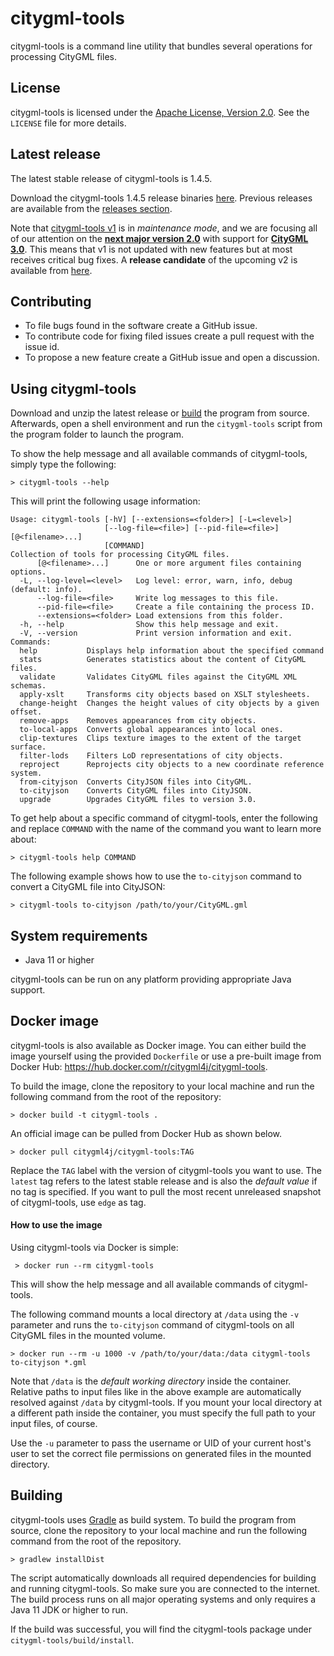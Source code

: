 # citygml-tools
citygml-tools is a command line utility that bundles several operations for processing CityGML files.

## License
citygml-tools is licensed under the [Apache License, Version 2.0](http://www.apache.org/licenses/LICENSE-2.0).
See the `LICENSE` file for more details.

## Latest release
The latest stable release of citygml-tools is 1.4.5.

Download the citygml-tools 1.4.5 release binaries
[here](https://github.com/citygml4j/citygml-tools/releases/download/v1.4.5/citygml-tools-1.4.5.zip). Previous releases
are available from the [releases section](https://github.com/citygml4j/citygml-tools/releases).

Note that [citygml-tools v1](https://github.com/citygml4j/citygml-tools/tree/v1) is in _maintenance mode_, and we
are focusing all of our attention on the [**next major version 2.0**](https://github.com/citygml4j/citygml-tools/releases/tag/v2.0.0-rc.1) with support for [**CityGML 3.0**](https://docs.ogc.org/is/20-010/20-010.html). This means that v1 is not
updated with new features but at most receives critical bug fixes. A **release candidate** of the
upcoming v2 is available from [here](https://github.com/citygml4j/citygml-tools/releases/tag/v2.0.0-rc.1).

## Contributing
* To file bugs found in the software create a GitHub issue.
* To contribute code for fixing filed issues create a pull request with the issue id.
* To propose a new feature create a GitHub issue and open a discussion.

## Using citygml-tools
Download and unzip the latest release or [build](https://github.com/citygml4j/citygml-tools#building) the program from
source. Afterwards, open a shell environment and run the `citygml-tools` script from the program folder to launch the
program.

To show the help message and all available commands of citygml-tools, simply type the following:

    > citygml-tools --help

This will print the following usage information:

```
Usage: citygml-tools [-hV] [--extensions=<folder>] [-L=<level>]
                     [--log-file=<file>] [--pid-file=<file>] [@<filename>...]
                     [COMMAND]
Collection of tools for processing CityGML files.
      [@<filename>...]      One or more argument files containing options.
  -L, --log-level=<level>   Log level: error, warn, info, debug (default: info).
      --log-file=<file>     Write log messages to this file.
      --pid-file=<file>     Create a file containing the process ID.
      --extensions=<folder> Load extensions from this folder.
  -h, --help                Show this help message and exit.
  -V, --version             Print version information and exit.
Commands:
  help           Displays help information about the specified command
  stats          Generates statistics about the content of CityGML files.
  validate       Validates CityGML files against the CityGML XML schemas.
  apply-xslt     Transforms city objects based on XSLT stylesheets.
  change-height  Changes the height values of city objects by a given offset.
  remove-apps    Removes appearances from city objects.
  to-local-apps  Converts global appearances into local ones.
  clip-textures  Clips texture images to the extent of the target surface.
  filter-lods    Filters LoD representations of city objects.
  reproject      Reprojects city objects to a new coordinate reference system.
  from-cityjson  Converts CityJSON files into CityGML.
  to-cityjson    Converts CityGML files into CityJSON.
  upgrade        Upgrades CityGML files to version 3.0.
```

To get help about a specific command of citygml-tools, enter the following and replace `COMMAND` with the name of
the command you want to learn more about:

    > citygml-tools help COMMAND

The following example shows how to use the `to-cityjson` command to convert a CityGML file into CityJSON:

    > citygml-tools to-cityjson /path/to/your/CityGML.gml

## System requirements
* Java 11 or higher

citygml-tools can be run on any platform providing appropriate Java support.

## Docker image
citygml-tools is also available as Docker image. You can either build the image yourself using the provided `Dockerfile`
or use a pre-built image from Docker Hub: https://hub.docker.com/r/citygml4j/citygml-tools.

To build the image, clone the repository to your local machine and run the following command from the root of the
repository:

    > docker build -t citygml-tools .

An official image can be pulled from Docker Hub as shown below.

    > docker pull citygml4j/citygml-tools:TAG

Replace the `TAG` label with the version of citygml-tools you want to use. The `latest` tag refers to the latest
stable release and is also the _default value_ if no tag is specified. If you want to pull the most recent unreleased
snapshot of citygml-tools, use `edge` as tag.

#### How to use the image
Using citygml-tools via Docker is simple:

     > docker run --rm citygml-tools

This will show the help message and all available commands of citygml-tools.

The following command mounts a local directory at `/data` using the `-v` parameter and runs the `to-cityjson` command
of citygml-tools on all CityGML files in the mounted volume.

    > docker run --rm -u 1000 -v /path/to/your/data:/data citygml-tools to-cityjson *.gml

Note that `/data` is the _default working directory_ inside the container. Relative paths to input files like
in the above example are automatically resolved against `/data` by citygml-tools. If you mount your local directory at
a different path inside the container, you must specify the full path to your input files, of course. 

Use the `-u` parameter to pass the username or UID of your current host's user to set the correct file permissions on
generated files in the mounted directory.

## Building
citygml-tools uses [Gradle](https://gradle.org/) as build system. To build the program from source, clone the
repository to your local machine and run the following command from the root of the repository.

    > gradlew installDist

The script automatically downloads all required dependencies for building and running citygml-tools. So make sure you
are connected to the internet. The build process runs on all major operating systems and only requires a Java 11 JDK or
higher to run.

If the build was successful, you will find the citygml-tools package under `citygml-tools/build/install`.